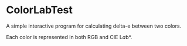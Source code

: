 # ColorLabTest

A simple interactive program for calculating delta-e between two colors.

Each color is represented in both RGB and CIE L*a*b*.

